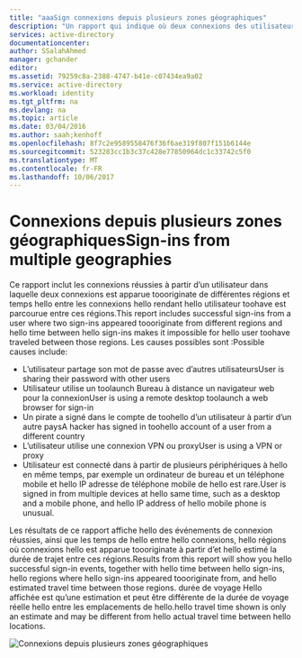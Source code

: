 ```yaml
---
title: "aaaSign connexions depuis plusieurs zones géographiques"
description: "Un rapport qui indique où deux connexions des utilisateurs est apparue toooriginate à partir de différentes régions et l’heure de hello entre connexion hello que ne permet pas de toohave d’utilisateur hello voyagé voyage."
services: active-directory
documentationcenter: 
author: SSalahAhmed
manager: gchander
editor: 
ms.assetid: 79259c8a-2388-4747-b41e-c07434ea9a02
ms.service: active-directory
ms.workload: identity
ms.tgt_pltfrm: na
ms.devlang: na
ms.topic: article
ms.date: 03/04/2016
ms.author: saah;kenhoff
ms.openlocfilehash: 8f7c2e9589558476f36f6ae319f807f151b6144e
ms.sourcegitcommit: 523283cc1b3c37c428e77850964dc1c33742c5f0
ms.translationtype: MT
ms.contentlocale: fr-FR
ms.lasthandoff: 10/06/2017
---
```

# <a name="sign-ins-from-multiple-geographies"></a><span data-ttu-id="319a2-103">Connexions depuis plusieurs zones géographiques</span><span class="sxs-lookup"><span data-stu-id="319a2-103">Sign-ins from multiple geographies</span></span>
<span data-ttu-id="319a2-104">Ce rapport inclut les connexions réussies à partir d’un utilisateur dans laquelle deux connexions est apparue toooriginate de différentes régions et temps hello entre les connexions hello rendant hello utilisateur toohave est parcourue entre ces régions.</span><span class="sxs-lookup"><span data-stu-id="319a2-104">This report includes successful sign-ins from a user where two sign-ins appeared toooriginate from different regions and hello time between hello sign-ins makes it impossible for hello user toohave traveled between those regions.</span></span> <span data-ttu-id="319a2-105">Les causes possibles sont :</span><span class="sxs-lookup"><span data-stu-id="319a2-105">Possible causes include:</span></span>

* <span data-ttu-id="319a2-106">L’utilisateur partage son mot de passe avec d’autres utilisateurs</span><span class="sxs-lookup"><span data-stu-id="319a2-106">User is sharing their password with other users</span></span>
* <span data-ttu-id="319a2-107">Utilisateur utilise un toolaunch Bureau à distance un navigateur web pour la connexion</span><span class="sxs-lookup"><span data-stu-id="319a2-107">User is using a remote desktop toolaunch a web browser for sign-in</span></span>
* <span data-ttu-id="319a2-108">Un pirate a signé dans le compte de toohello d’un utilisateur à partir d’un autre pays</span><span class="sxs-lookup"><span data-stu-id="319a2-108">A hacker has signed in toohello account of a user from a different country</span></span>
* <span data-ttu-id="319a2-109">L’utilisateur utilise une connexion VPN ou proxy</span><span class="sxs-lookup"><span data-stu-id="319a2-109">User is using a VPN or proxy</span></span>
* <span data-ttu-id="319a2-110">Utilisateur est connecté dans à partir de plusieurs périphériques à hello en même temps, par exemple un ordinateur de bureau et un téléphone mobile et hello IP adresse de téléphone mobile de hello est rare.</span><span class="sxs-lookup"><span data-stu-id="319a2-110">User is signed in from multiple devices at hello same time, such as a desktop and a mobile phone, and hello IP address of hello mobile phone is unusual.</span></span>

<span data-ttu-id="319a2-111">Les résultats de ce rapport affiche hello des événements de connexion réussies, ainsi que les temps de hello entre hello connexions, hello régions où connexions hello est apparue toooriginate à partir d’et hello estimé la durée de trajet entre ces régions.</span><span class="sxs-lookup"><span data-stu-id="319a2-111">Results from this report will show you hello successful sign-in events, together with hello time between hello sign-ins, hello regions where hello sign-ins appeared toooriginate from, and hello estimated travel time between those regions.</span></span> <span data-ttu-id="319a2-112">durée de voyage Hello affichée est qu’une estimation et peut être différente de la durée de voyage réelle hello entre les emplacements de hello.</span><span class="sxs-lookup"><span data-stu-id="319a2-112">hello travel time shown is only an estimate and may be different from hello actual travel time between hello locations.</span></span>

![Connexions depuis plusieurs zones géographiques](./media/active-directory-reporting-sign-ins-from-multiple-geographies/signInsFromMultipleGeographies.PNG)

